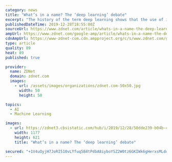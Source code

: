 ```yaml
---
category: news
title: "What’s in a name? The ‘deep learning’ debate"
excerpt: "The history of the term deep learning shows that the use of it has been opportunistic at times but has had little to do in the way of advancing the science of artificial intelligence. Hence ..."
publishedDateTime: 2019-12-28T18:55:00Z
sourceUrl: https://www.zdnet.com/article/whats-in-a-name-the-deep-learning-debate/
ampUrl: https://www.zdnet.com/google-amp/article/whats-in-a-name-the-deep-learning-debate/
cdnAmpUrl: https://www-zdnet-com.cdn.ampproject.org/c/s/www.zdnet.com/google-amp/article/whats-in-a-name-the-deep-learning-debate/
type: article
quality: 89
heat: 89
published: true

provider:
  name: ZDNet
  domain: zdnet.com
  images:
    - url: /assets/images/organizations/zdnet.com-50x50.jpg
      width: 50
      height: 50

topics:
  - AI
  - Machine Learning

images:
  - url: https://zdnet3.cbsistatic.com/hub/i/2019/12/28/50dde239-b04b-4b84-91b3-b811dff91a53/bengio-and-marcus.png
    width: 1177
    height: 621
    title: "What’s in a name? The ‘deep learning’ debate"

secured: "+1V4uOyjH7JoRI510vLYfuq5B4tPdbA8iyboYSZ2W0tz6GKIWk6gHerxsMLdo6vX9Np1PB3HY9B2nJZKFBaueM/F5oxTDFj34yuJ0HTBNKDR9Za9Tt2GQK+w5QXEq3dZYPl7amh2pkAg4YiTTDWRg3oONnoVQLmjpg+QwpEjGkQ6FnBIm785Un9YJFDDDedJLmQEzi3wQS3VRMS0mWWTSwvs0qCMi8rOhqgp5/47OgyfEEnXGTmCbJKWChxYsEZJCveioY5LHieTomR5TWFrANCtGmyBJ21KDitv18ISnkPfJBGeiMO5SBi+9D4Nl/NQ;/bB+nhcZQ3QLSCDi1V5GRA=="
---
```


